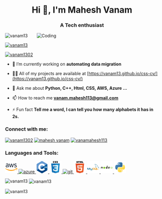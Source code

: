 <h1 align="center">Hi 👋, I'm Mahesh Vanam</h1>
<h3 align="center">A Tech enthusiast</h3>
<img align="right" alt="Coding" width="400" src="https://i.gifer.com/9AnS.gif">
<p align="left"> <img src="https://komarev.com/ghpvc/?username=vanam13&label=Profile%20views&color=0e75b6&style=flat" alt="vanam13" /> </p>

<p align="left"> <a href="https://github.com/ryo-ma/github-profile-trophy"><img src="https://github-profile-trophy.vercel.app/?username=vanam13" alt="vanam13" /></a> </p>

<p align="left"> <a href="https://twitter.com/vanam1302" target="blank"><img src="https://img.shields.io/twitter/follow/vanam1302?logo=twitter&style=for-the-badge" alt="vanam1302" /></a> </p>

- 🔭 I’m currently working on **automating data migration**

- 👨‍💻 All of my projects are available at [https://vanam13.github.io/css-cv/](https://vanam13.github.io/css-cv/)

- 💬 Ask me about **Python, C++, Html, CSS, AWS, Azure ...**

- 📫 How to reach me **vanam.mahesh113@gmail.com**

- ⚡ Fun fact **Tell me a word, I can tell you how many alphabets it has in 2s.**

<h3 align="left">Connect with me:</h3>
<p align="left">
<a href="https://twitter.com/vanam1302" target="blank"><img align="center" src="https://raw.githubusercontent.com/rahuldkjain/github-profile-readme-generator/master/src/images/icons/Social/twitter.svg" alt="vanam1302" height="30" width="40" /></a>
<a href="https://linkedin.com/in/mahesh vanam" target="blank"><img align="center" src="https://raw.githubusercontent.com/rahuldkjain/github-profile-readme-generator/master/src/images/icons/Social/linked-in-alt.svg" alt="mahesh vanam" height="30" width="40" /></a>
<a href="https://auth.geeksforgeeks.org/user/vanamahesh113" target="blank"><img align="center" src="https://raw.githubusercontent.com/rahuldkjain/github-profile-readme-generator/master/src/images/icons/Social/geeks-for-geeks.svg" alt="vanamahesh113" height="30" width="40" /></a>
</p>

<h3 align="left">Languages and Tools:</h3>
<p align="left"> <a href="https://aws.amazon.com" target="_blank" rel="noreferrer"> <img src="https://raw.githubusercontent.com/devicons/devicon/master/icons/amazonwebservices/amazonwebservices-original-wordmark.svg" alt="aws" width="40" height="40"/> </a> <a href="https://azure.microsoft.com/en-in/" target="_blank" rel="noreferrer"> <img src="https://www.vectorlogo.zone/logos/microsoft_azure/microsoft_azure-icon.svg" alt="azure" width="40" height="40"/> </a> <a href="https://www.w3schools.com/cpp/" target="_blank" rel="noreferrer"> <img src="https://raw.githubusercontent.com/devicons/devicon/master/icons/cplusplus/cplusplus-original.svg" alt="cplusplus" width="40" height="40"/> </a> <a href="https://www.w3schools.com/css/" target="_blank" rel="noreferrer"> <img src="https://raw.githubusercontent.com/devicons/devicon/master/icons/css3/css3-original-wordmark.svg" alt="css3" width="40" height="40"/> </a> <a href="https://git-scm.com/" target="_blank" rel="noreferrer"> <img src="https://www.vectorlogo.zone/logos/git-scm/git-scm-icon.svg" alt="git" width="40" height="40"/> </a> <a href="https://www.w3.org/html/" target="_blank" rel="noreferrer"> <img src="https://raw.githubusercontent.com/devicons/devicon/master/icons/html5/html5-original-wordmark.svg" alt="html5" width="40" height="40"/> </a> <a href="https://www.mysql.com/" target="_blank" rel="noreferrer"> <img src="https://raw.githubusercontent.com/devicons/devicon/master/icons/mysql/mysql-original-wordmark.svg" alt="mysql" width="40" height="40"/> </a> <a href="https://nodejs.org" target="_blank" rel="noreferrer"> <img src="https://raw.githubusercontent.com/devicons/devicon/master/icons/nodejs/nodejs-original-wordmark.svg" alt="nodejs" width="40" height="40"/> </a> <a href="https://www.python.org" target="_blank" rel="noreferrer"> <img src="https://raw.githubusercontent.com/devicons/devicon/master/icons/python/python-original.svg" alt="python" width="40" height="40"/> </a> </p>

<p><img align="left" src="https://github-readme-stats.vercel.app/api/top-langs?username=vanam13&show_icons=true&locale=en&layout=compact" alt="vanam13" /></p>

<p>&nbsp;<img align="center" src="https://github-readme-stats.vercel.app/api?username=vanam13&show_icons=true&locale=en" alt="vanam13" /></p>

<p><img align="center" src="https://github-readme-streak-stats.herokuapp.com/?user=vanam13&" alt="vanam13" /></p> 
